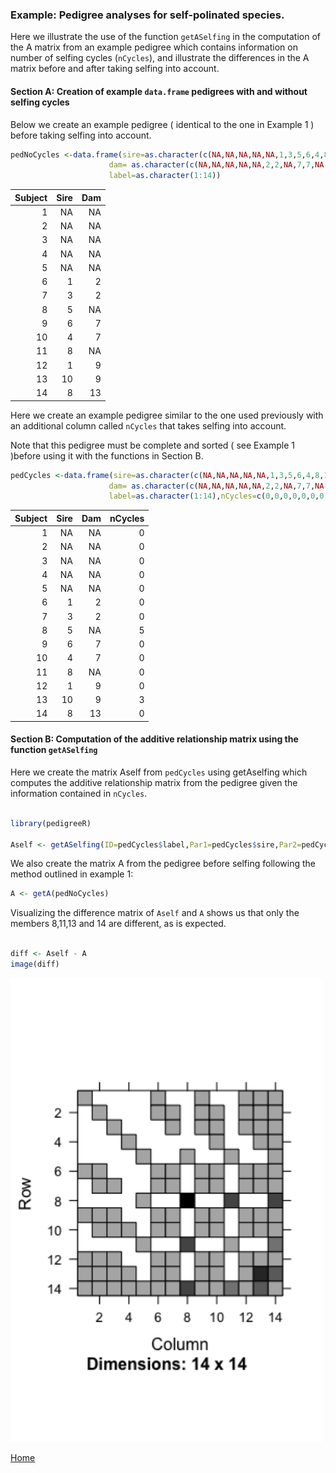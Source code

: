 ### Example: Pedigree analyses for self-polinated species.

Here we illustrate the use of the function ```getASelfing``` in the computation of the A matrix from an example pedigree which contains information on number of selfing cycles (```nCycles```), and illustrate the differences in the A matrix before and after taking selfing into account. 


#### Section A: Creation of example ```data.frame``` pedigrees with and without selfing cycles

Below we create an example pedigree ( identical to the one in Example 1 ) before taking selfing into account.

```R
pedNoCycles <-data.frame(sire=as.character(c(NA,NA,NA,NA,NA,1,3,5,6,4,8,1,10,8)),
                      dam= as.character(c(NA,NA,NA,NA,NA,2,2,NA,7,7,NA,9,9,13)),
                      label=as.character(1:14))
```

| Subject  |      Sire     |  Dam |
|----------:|-------------:|------:|
| 1	| NA| 	NA
| 2	| NA| 	NA
| 3	| NA| 	NA
| 4	| NA| 	NA
| 5	| NA| 	NA
| 6	| 1| 2
| 7	| 3	| 2
| 8	| 5	| NA
| 9	| 6| 	7
| 10	| 4| 7
| 11	| 8	| NA
| 12	| 1	| 9
| 13	| 10| 9
| 14	| 8| 13



Here we create an example pedigree similar to the one used previously with an additional column called ```nCycles``` that takes selfing into account. 

Note that this pedigree must be complete and sorted ( see Example 1 )before using it with the functions in Section B.

```R
pedCycles <-data.frame(sire=as.character(c(NA,NA,NA,NA,NA,1,3,5,6,4,8,1,10,8)),
                      dam= as.character(c(NA,NA,NA,NA,NA,2,2,NA,7,7,NA,9,9,13)),
                      label=as.character(1:14),nCycles=c(0,0,0,0,0,0,0,5,0,0,0,0,3,0))
```

| Subject  |      Sire     |  Dam | nCycles |
|----------:|-------------:|------:|-------:|
| 1	| NA| 	NA | 0|
| 2	| NA| 	NA | 0|
| 3	| NA| 	NA | 0|
| 4	| NA| 	NA | 0|
| 5	| NA| 	NA | 0|
| 6	| 1| 2 | 0|
| 7	| 3	| 2 | 0|
| 8	| 5	| NA | 5|
| 9	| 6| 	7 | 0|
| 10	| 4| 7 | 0|
| 11	| 8	| NA | 0|
| 12	| 1	| 9 | 0|
| 13	| 10| 9 | 3|
| 14	| 8| 13 | 0|


#### Section B: Computation of the additive relationship matrix using the function ```getASelfing```

Here we create the matrix Aself from ```pedCycles``` using getAselfing which computes the additive relationship matrix from the pedigree given the information contained in ```nCycles```.

```R

library(pedigreeR)

Aself <- getASelfing(ID=pedCycles$label,Par1=pedCycles$sire,Par2=pedCycles$dam,nCycles=pedCycles$nCycles,nCyclesDefault=0)

```
We also create the matrix A from the pedigree before selfing following the method outlined in example 1:

```R
A <- getA(pedNoCycles)
```
Visualizing the difference matrix of ```Aself``` and ```A``` shows us that only the members 8,11,13 and 14 are different, as is expected.

```R

diff <- Aself - A
image(diff)

```
<img src="https://github.com/siddharth51292/pedigreeR/blob/patch-2/inst/examples/diffMatrix.png" width="500">

[Home](https://github.com/Rpedigree/pedigreeR)
 

 
